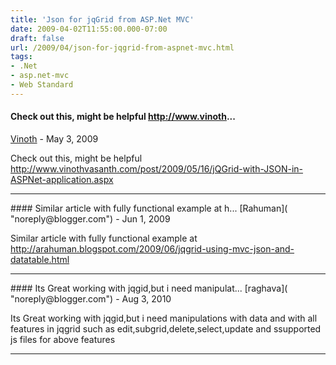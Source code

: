```yaml
---
title: 'Json for jqGrid from ASP.Net MVC'
date: 2009-04-02T11:55:00.000-07:00
draft: false
url: /2009/04/json-for-jqgrid-from-aspnet-mvc.html
tags: 
- .Net
- asp.net-mvc
- Web Standard
---
```


#### Check out this, might be helpful http://www.vinoth...
[Vinoth]( "noreply@blogger.com") - <time datetime="2009-05-20T09:37:34.000-07:00">May 3, 2009</time>

Check out this, might be helpful http://www.vinothvasanth.com/post/2009/05/16/jQGrid-with-JSON-in-ASPNet-application.aspx
<hr />
#### Similar article with fully functional example at h...
[Rahuman]( "noreply@blogger.com") - <time datetime="2009-06-29T19:14:40.000-07:00">Jun 1, 2009</time>

Similar article with fully functional example at http://arahuman.blogspot.com/2009/06/jqgrid-using-mvc-json-and-datatable.html
<hr />
#### Its Great working with jqgid,but i need manipulat...
[raghava]( "noreply@blogger.com") - <time datetime="2010-08-18T17:28:23.000-07:00">Aug 3, 2010</time>

Its Great working with jqgid,but i need manipulations with data and with all features in jqgrid such as edit,subgrid,delete,select,update and ssupported js files for above features
<hr />

